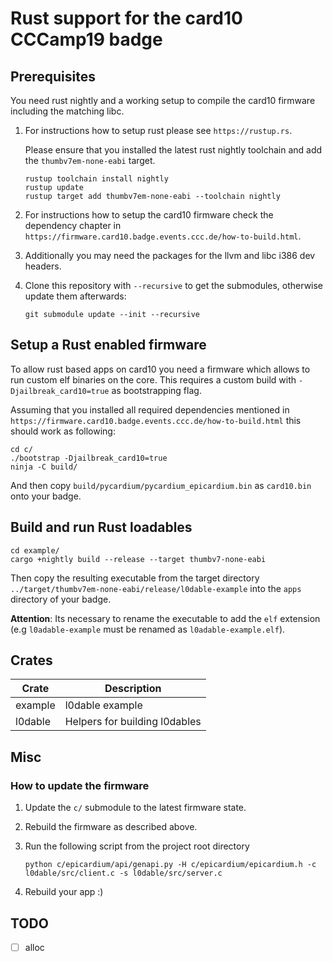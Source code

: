# Rust support for the card10 CCCamp19 badge

## Prerequisites

You need rust nightly and a working setup to compile the card10
firmware including the matching libc.

1) For instructions how to setup rust please see `https://rustup.rs`.

   Please ensure that you installed the latest rust nightly toolchain
   and add the `thumbv7em-none-eabi` target.

   ```shell
   rustup toolchain install nightly
   rustup update
   rustup target add thumbv7em-none-eabi --toolchain nightly
   ```

2) For instructions how to setup the card10 firmware check the dependency
   chapter in `https://firmware.card10.badge.events.ccc.de/how-to-build.html`.

3) Additionally you may need the packages for the llvm and libc i386
   dev headers.

4) Clone this repository with `--recursive` to get the submodules,
   otherwise update them afterwards:

   ```shell
   git submodule update --init --recursive
   ```

## Setup a Rust enabled firmware

To allow rust based apps on card10 you need a firmware which allows
to run custom elf binaries on the core. This requires a custom build
with `-Djailbreak_card10=true` as bootstrapping flag.

Assuming that you installed all required dependencies mentioned in
`https://firmware.card10.badge.events.ccc.de/how-to-build.html` this
should work as following:

```shell
cd c/
./bootstrap -Djailbreak_card10=true
ninja -C build/
```

And then copy `build/pycardium/pycardium_epicardium.bin` as
`card10.bin` onto your badge.

## Build and run Rust loadables

```shell
cd example/
cargo +nightly build --release --target thumbv7-none-eabi
```

Then copy the resulting executable from the target directory 
`../target/thumbv7em-none-eabi/release/l0dable-example` into the
`apps` directory of your badge.

**Attention**: Its necessary to rename the executable to add the
`elf` extension (e.g `l0adable-example` must be renamed as
`l0adable-example.elf`).

## Crates

| Crate    | Description                                               |
| ----     | ---                                                       |
| example  | l0dable example                                           |
| l0dable  | Helpers for building l0dables                             |


## Misc

### How to update the firmware

1) Update the `c/` submodule to the latest firmware state.

2) Rebuild the firmware as described above.

3) Run the following script from the project root directory

   ```shell
   python c/epicardium/api/genapi.py -H c/epicardium/epicardium.h -c l0dable/src/client.c -s l0dable/src/server.c
   ```

4) Rebuild your app :)

## TODO

- [ ] alloc

